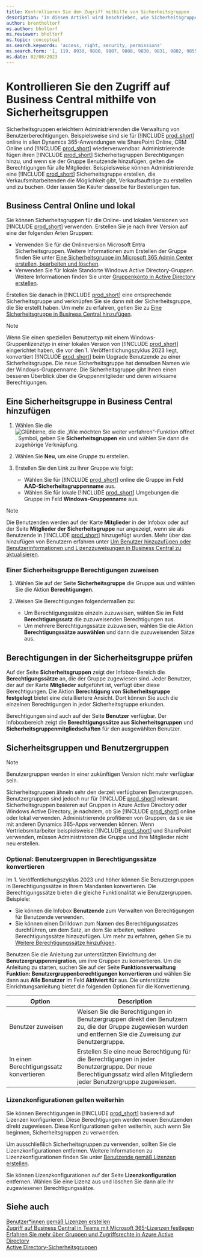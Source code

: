 ```yaml
---
title: Kontrollieren Sie den Zugriff mithilfe von Sicherheitsgruppen
description: 'In diesem Artikel wird beschrieben, wie Sicherheitsgruppen zum Definieren von Benutzerberechtigungen verwendet werden.'
author: brentholtorf
ms.author: bholtorf
ms.reviewer: bholtorf
ms.topic: conceptual
ms.search.keywords: 'access, right, security, permissions'
ms.search.form: '1, 119, 8930, 9800, 9807, 9808, 9830, 9831, 9802, 9855, 9862'
ms.date: 02/08/2023
---
```


# <a name="control-access-to-business-central-using-security-groups"></a>Kontrollieren Sie den Zugriff auf Business Central mithilfe von Sicherheitsgruppen

Sicherheitsgruppen erleichtern Administrierenden die Verwaltung von Benutzerberechtigungen. Beispielsweise sind sie für [!INCLUDE [prod_short](includes/prod_short.md)] online in allen Dynamics 365-Anwendungen wie SharePoint Online, CRM Online und [!INCLUDE [prod_short](includes/prod_short.md)] wiederverwendbar. Administrierende fügen ihren [!INCLUDE [prod_short](includes/prod_short.md)] Sicherheitsgruppen Berechtigungen hinzu, und wenn sie der Gruppe Benutzende hinzufügen, gelten die Berechtigungen für alle Mitglieder. Beispielsweise können Administrierende eine [!INCLUDE [prod_short](includes/prod_short.md)] Sicherheitsgruppe erstellen, die Verkaufsmitarbeitenden die Möglichkeit gibt, Verkaufsaufträge zu erstellen und zu buchen. Oder lassen Sie Käufer dasselbe für Bestellungen tun.

## <a name="business-central-online-and-on-premises"></a>Business Central Online und lokal

Sie können Sicherheitsgruppen für die Online- und lokalen Versionen von [!INCLUDE [prod_short](includes/prod_short.md)] verwenden. Erstellen Sie je nach Ihrer Version auf eine der folgenden Arten Gruppen:

* Verwenden Sie für die Onlineversion Microsoft Entra Sicherheitsgruppen. Weitere Informationen zum Erstellen der Gruppe finden Sie unter [Eine Sicherheitsgruppe im Microsoft 365 Admin Center erstellen, bearbeiten und löschen](/microsoft-365/admin/email/create-edit-or-delete-a-security-group).
* Verwenden Sie für lokale Standorte Windows Active Directory-Gruppen. Weitere Informationen finden Sie unter [Gruppenkonto in Active Directory erstellen](/windows/security/operating-system-security/network-security/windows-firewall/create-a-group-account-in-active-directory).

Erstellen Sie danach in [!INCLUDE [prod_short](includes/prod_short.md)] eine entsprechende Sicherheitsgruppe und verknüpfen Sie sie dann mit der Sicherheitsgruppe, die Sie erstellt haben. Um mehr zu erfahren, gehen Sie zu [Eine Sicherheitsgruppe in Business Central hinzufügen](#add-a-security-group-in-business-central).

> [!NOTE]
> Wenn Sie einen speziellen Benutzertyp mit einem Windows-Gruppenlizenztyp in einer lokalen Version von [!INCLUDE [prod_short](includes/prod_short.md)] eingerichtet haben, die vor den 1. Veröffentlichungszyklus 2023 liegt, konvertiert [!INCLUDE [prod_short](includes/prod_short.md)] beim Upgrade Benutzende zu einer Sicherheitsgruppe. Die neue Sicherheitsgruppe hat denselben Namen wie der Windows-Gruppenname. Die Sicherheitsgruppe gibt Ihnen einen besseren Überblick über die Gruppenmitglieder und deren wirksame Berechtigungen.

## <a name="add-a-security-group-in-business-central"></a>Eine Sicherheitsgruppe in Business Central hinzufügen

1. Wählen Sie die ![Glühbirne, die die „Wie möchten Sie weiter verfahren“-Funktion öffnet](media/ui-search/search_small.png "Wie möchten Sie weiter verfahren?"). Symbol, geben Sie **Sicherheitsgruppen** ein und wählen Sie dann die zugehörige Verknüpfung.
1. Wählen Sie **Neu**, um eine Gruppe zu erstellen.
1. Erstellen Sie den Link zu Ihrer Gruppe wie folgt:

    * Wählen Sie für [!INCLUDE [prod_short](includes/prod_short.md)] online die Gruppe im Feld **AAD-Sicherheitsgruppenname** aus.
    * Wählen Sie für lokale [!INCLUDE [prod_short](includes/prod_short.md)] Umgebungen die Gruppe im Feld **Windows-Gruppenname** aus.

> [!NOTE]
> Die Benutzenden werden auf der Karte **Mitglieder** in der Infobox oder auf der Seite **Mitglieder der Sicherheitsgruppe** nur angezeigt, wenn sie als Benutzende in [!INCLUDE [prod_short](includes/prod_short.md)] hinzugefügt wurden. Mehr über das hinzufügen von Benutzern erfahren unter [Um Benutzer hinzuzufügen oder Benutzerinformationen und Lizenzzuweisungen in Business Central zu aktualisieren](ui-how-users-permissions.md#adduser).  

### <a name="assign-permissions-to-a-security-group"></a>Einer Sicherheitsgruppe Berechtigungen zuweisen

1. Wählen Sie auf der Seite **Sicherheitsgruppe** die Gruppe aus und wählen Sie die Aktion **Berechtigungen**.
1. Weisen Sie Berechtigungen folgendermaßen zu:

    * Um Berechtigungssätze einzeln zuzuweisen, wählen Sie im Feld **Berechtigungssatz** die zuzuweisenden Berechtigungen aus.
    * Um mehrere Berechtigungssätze zuzuweisen, wählen Sie die Aktion **Berechtigungssätze auswählen** und dann die zuzuweisenden Sätze aus.

## <a name="review-the-permissions-in-a-security-group"></a>Berechtigungen in der Sicherheitsgruppe prüfen

Auf der Seite **Sicherheitsgruppen** zeigt der Infobox-Bereich die **Berechtigungssätze** an, die der Gruppe zugewiesen sind. Jeder Benutzer, der auf der Karte **Mitglieder** aufgeführt ist, verfügt über diese Berechtigungen. Die Aktion **Berechtigung von Sicherheitsgruppe festgelegt** bietet eine detailliertere Ansicht. Dort können Sie auch die einzelnen Berechtigungen in jeder Sicherheitsgruppe erkunden.

Berechtigungen sind auch auf der Seite **Benutzer** verfügbar. Der Infoboxbereich zeigt die **Berechtigungssätze aus Sicherheitsgruppen** und **Sicherheitsgruppenmitgliedschaften** für den ausgewählten Benutzer.

## <a name="security-groups-and-user-groups"></a>Sicherheitsgruppen und Benutzergruppen

> [!NOTE]
> Benutzergruppen werden in einer zukünftigen Version nicht mehr verfügbar sein.

Sicherheitsgruppen ähneln sehr den derzeit verfügbaren Benutzergruppen. Benutzergruppen sind jedoch nur für [!INCLUDE [prod_short](includes/prod_short.md)] relevant. Sicherheitsgruppen basieren auf Gruppen in Azure Active Directory oder Windows Active Directory, je nachdem, ob Sie [!INCLUDE [prod_short](includes/prod_short.md)] online oder lokal verwenden. Administrierende profitieren von Gruppen, da sie sie mit anderen Dynamics 365-Apps verwenden können. Wenn Vertriebsmitarbeiter beispielsweise [!INCLUDE [prod_short](includes/prod_short.md)] und SharePoint verwenden, müssen Administratoren die Gruppe und ihre Mitglieder nicht neu erstellen.

### <a name="optional-convert-user-groups-to-permission-sets"></a>Optional: Benutzergruppen in Berechtigungssätze konvertieren

Im 1. Veröffentlichungszyklus 2023 und höher können Sie Benutzergruppen in Berechtigungssätze in Ihrem Mandanten konvertieren. Die Berechtigungssätze bieten die gleiche Funktionalität wie Benutzergruppen. Beispiele:

* Sie können die Infobox **Benutzende** zum Verwalten von Berechtigungen für Benutzende verwenden.
* Sie können einen Drilldown zum Namen des Berechtigungssatzes durchführen, um dem Satz, an dem Sie arbeiten, weitere Berechtigungssätze hinzuzufügen. Um mehr zu erfahren, gehen Sie zu [Weitere Berechtigungssätze hinzufügen](ui-define-granular-permissions.md#to-add-other-permission-sets).

Benutzen Sie die Anleitung zur unterstützten Einrichtung der **Benutzergruppenmigration**, um ihre Gruppen zu konvertieren. Um die Anleitung zu starten, suchen Sie auf der Seite **Funktionsverwaltung** **Funktion: Benutzergruppenberechtigungen konvertieren** und wählen Sie dann aus **Alle Benutzer** im Feld **Aktiviert für** aus. Die unterstützte Einrichtungsanleitung bietet die folgenden Optionen für die Konvertierung.

|Option  |Description  |
|---------|---------|
|Benutzer zuweisen     | Weisen Sie die Berechtigungen in Benutzergruppen direkt den Benutzern zu, die der Gruppe zugewiesen wurden und entfernen Sie die Zuweisung zur Benutzergruppe.        |
|In einen Berechtigungssatz konvertieren     | Erstellen Sie eine neue Berechtigung für die Berechtigungen in jeder Benutzergruppe. Der neue Berechtigungssatz wird allen Mitgliedern jeder Benutzergruppe zugewiesen.          |

### <a name="license-configurations-still-apply"></a>Lizenzkonfigurationen gelten weiterhin

Sie können Berechtigungen in [!INCLUDE [prod_short](includes/prod_short.md)] basierend auf Lizenzen konfigurieren. Diese Berechtigungen werden neuen Benutzenden direkt zugewiesen. Diese Konfigurationen gelten weiterhin, auch wenn Sie beginnen, Sicherheitsgruppen zu verwenden.

Um ausschließlich Sicherheitsgruppen zu verwenden, sollten Sie die Lizenzkonfigurationen entfernen. Weitere Informationen zu Lizenzkonfigurationen finden Sie unter [Benutzende gemäß Lizenzen erstellen](ui-how-users-permissions.md).

Sie können Lizenzkonfigurationen auf der Seite **Lizenzkonfiguration** entfernen. Wählen Sie eine Lizenz aus und löschen Sie dann alle ihr zugewiesenen Berechtigungssätze.

## <a name="see-also"></a>Siehe auch

[Benutzer*innen gemäß Lizenzen erstellen](ui-how-users-permissions.md)  
[Zugriff auf Business Central in Teams mit Microsoft 365-Lizenzen festlegen](admin-access-with-m365-license-setup.md)  
[Erfahren Sie mehr über Gruppen und Zugriffsrechte in Azure Active Directory](/azure/active-directory/fundamentals/concept-learn-about-groups)  
[Active Directory-Sicherheitsgruppen](/windows-server/identity/ad-ds/manage/understand-security-groups)  
